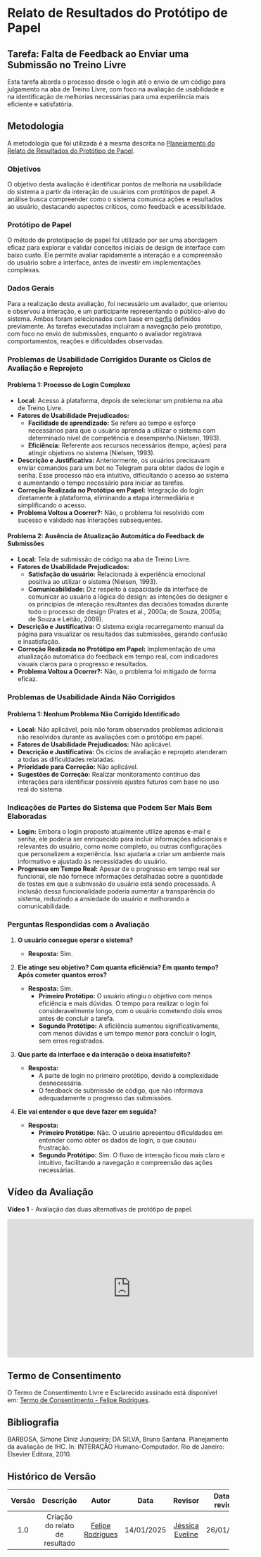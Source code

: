 # Relato de Resultados do Protótipo de Papel

## Tarefa: Falta de Feedback ao Enviar uma Submissão no Treino Livre

Esta tarefa aborda o processo desde o login até o envio de um código para julgamento na aba de Treino Livre, com foco na avaliação de usabilidade e na identificação de melhorias necessárias para uma experiência mais eficiente e satisfatória.

## Metodologia

A metodologia que foi utilizada é a mesma descrita no [Planejamento do Relato de Resultados do Protótipo de Papel](https://interacao-humano-computador.github.io/2024.2-Grupo05/entregas/entrega_5/prototipo_papel/planejamento_relato).

### Objetivos

O objetivo desta avaliação é identificar pontos de melhoria na usabilidade do sistema a partir da interação de usuários com protótipos de papel. A análise busca compreender como o sistema comunica ações e resultados ao usuário, destacando aspectos críticos, como feedback e acessibilidade.

### Protótipo de Papel

O método de prototipação de papel foi utilizado por ser uma abordagem eficaz para explorar e validar conceitos iniciais de design de interface com baixo custo. Ele permite avaliar rapidamente a interação e a compreensão do usuário sobre a interface, antes de investir em implementações complexas.

### Dados Gerais

Para a realização desta avaliação, foi necessário um avaliador, que orientou e observou a interação, e um participante representando o público-alvo do sistema. Ambos foram selecionados com base em [perfis](https://interacao-humano-computador.github.io/2024.2-Grupo05/entregas/entrega_2/perfil) definidos previamente. As tarefas executadas incluíram a navegação pelo protótipo, com foco no envio de submissões, enquanto o avaliador registrava comportamentos, reações e dificuldades observadas.

### Problemas de Usabilidade Corrigidos Durante os Ciclos de Avaliação e Reprojeto

#### Problema 1: Processo de Login Complexo  
- **Local:** Acesso à plataforma, depois de selecionar um problema na aba de Treino Livre.  
- **Fatores de Usabilidade Prejudicados:**  
  - **Facilidade de aprendizado:** Se refere ao tempo e esforço necessários para
    que o usuário aprenda a utilizar o sistema com determinado nível de competência e
    desempenho.(Nielsen, 1993).  
  - **Eficiência:** Referente aos recursos necessários (tempo, ações) para atingir      objetivos no sistema (Nielsen, 1993).  
- **Descrição e Justificativa:** Anteriormente, os usuários precisavam enviar comandos para um bot no Telegram para obter dados de login e senha. Esse processo não era intuitivo, dificultando o acesso ao sistema e aumentando o tempo necessário para iniciar as tarefas.  
- **Correção Realizada no Protótipo em Papel:** Integração do login diretamente à plataforma, eliminando a etapa intermediária e simplificando o acesso.  
- **Problema Voltou a Ocorrer?:** Não, o problema foi resolvido com sucesso e validado nas interações subsequentes.  

#### Problema 2: Ausência de Atualização Automática do Feedback de Submissões  
- **Local:** Tela de submissão de código na aba de Treino Livre.  
- **Fatores de Usabilidade Prejudicados:**  
  - **Satisfação do usuário:** Relacionada à experiência emocional positiva ao utilizar o sistema (Nielsen, 1993).  
  - **Comunicabilidade:** Diz respeito à
    capacidade da interface de comunicar ao usuário a lógica do design: as intenções do
    designer e os princípios de interação resultantes das decisões tomadas durante todo
    o processo de design (Prates et al., 2000a; de Souza, 2005a; de Souza e Leitão, 2009).
- **Descrição e Justificativa:** O sistema exigia recarregamento manual da página para visualizar os resultados das submissões, gerando confusão e insatisfação.  
- **Correção Realizada no Protótipo em Papel:** Implementação de uma atualização automática do feedback em tempo real, com indicadores visuais claros para o progresso e resultados.  
- **Problema Voltou a Ocorrer?:** Não, o problema foi mitigado de forma eficaz.  

### Problemas de Usabilidade Ainda Não Corrigidos

#### Problema 1: Nenhum Problema Não Corrigido Identificado  
- **Local:** Não aplicável, pois não foram observados problemas adicionais não resolvidos durante as avaliações com o protótipo em papel.  
- **Fatores de Usabilidade Prejudicados:** Não aplicável.  
- **Descrição e Justificativa:** Os ciclos de avaliação e reprojeto atenderam a todas as dificuldades relatadas.  
- **Prioridade para Correção:** Não aplicável.  
- **Sugestões de Correção:** Realizar monitoramento contínuo das interações para identificar possíveis ajustes futuros com base no uso real do sistema.  

### Indicações de Partes do Sistema que Podem Ser Mais Bem Elaboradas

- **Login:** Embora o login proposto atualmente utilize apenas e-mail e senha, ele poderia ser enriquecido para incluir informações adicionais e relevantes do usuário, como nome completo, ou outras configurações que personalizem a experiência. Isso ajudaria a criar um ambiente mais informativo e ajustado às necessidades do usuário.  
- **Progresso em Tempo Real:** Apesar de o progresso em tempo real ser funcional, ele não fornece informações detalhadas sobre a quantidade de testes em que a submissão do usuário está sendo processada. A inclusão dessa funcionalidade poderia aumentar a transparência do sistema, reduzindo a ansiedade do usuário e melhorando a comunicabilidade.  

### Perguntas Respondidas com a Avaliação

1. **O usuário consegue operar o sistema?**  
   - **Resposta:** Sim.  

2. **Ele atinge seu objetivo? Com quanta eficiência? Em quanto tempo? Após cometer quantos erros?**  
   - **Resposta:** Sim.  
     - **Primeiro Protótipo:** O usuário atingiu o objetivo com menos eficiência e mais dúvidas. O tempo para realizar o login foi consideravelmente longo, com o usuário cometendo dois erros antes de concluir a tarefa.  
     - **Segundo Protótipo:** A eficiência aumentou significativamente, com menos dúvidas e um tempo menor para concluir o login, sem erros registrados.  

3. **Que parte da interface e da interação o deixa insatisfeito?**  
   - **Resposta:**  
     - A parte de login no primeiro protótipo, devido à complexidade desnecessária.  
     - O feedback de submissão de código, que não informava adequadamente o progresso das submissões.  

4. **Ele vai entender o que deve fazer em seguida?**  
   - **Resposta:**  
     - **Primeiro Protótipo:** Não. O usuário apresentou dificuldades em entender como obter os dados de login, o que causou frustração.  
     - **Segundo Protótipo:** Sim. O fluxo de interação ficou mais claro e intuitivo, facilitando a navegação e compreensão das ações necessárias.  

## Vídeo da Avaliação

**Vídeo 1** - Avaliação das duas alternativas de protótipo de papel.

<iframe width="560" height="315" src="https://www.youtube.com/embed/37jG-bdPSSY" title="Gravação da Entrevista - Parte 1" frameborder="0" allow="accelerometer; autoplay; clipboard-write; encrypted-media; gyroscope; picture-in-picture" allowfullscreen></iframe>

## Termo de Consentimento

O Termo de Consentimento Livre e Esclarecido assinado está disponível em: [Termo de Consentimento - Felipe Rodrigues](./termos_de_consentimento/termoConsentimentoAssinadoPrototipoPapelFelipe.pdf).

## Bibliografia

BARBOSA, Simone Diniz Junqueira; DA SILVA, Bruno Santana. Planejamento da avaliação de IHC. In: INTERAÇÃO Humano-Computador. Rio de Janeiro: Elsevier Editora, 2010.

## Histórico de Versão

| Versão |               Descrição                |   Autor    |    Data    |    Revisor     | Data de revisão |
| :----: | :------------------------------------: | :--------: | :--------: | :------------: | :-------------: |
|  1.0   | Criação do relato de resultado | [Felipe Rodrigues](https://github.com/felipeJRdev) | 14/01/2025 |[Jéssica Eveline](https://github.com/xzxjesse) | 26/01/2025 |